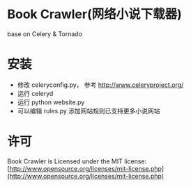 # Book Crawler(网络小说下载器)

base on Celery & Tornado

# 安装

* 修改 celeryconfig.py， 参考 http://www.celeryproject.org/
* 运行 celeryd
* 运行 python website.py
* 可以编辑 rules.py 添加网站规则已支持更多小说网站

# 许可

Book Crawler is Licensed under the MIT license: [http://www.opensource.org/licenses/mit-license.php](http://www.opensource.org/licenses/mit-license.php)